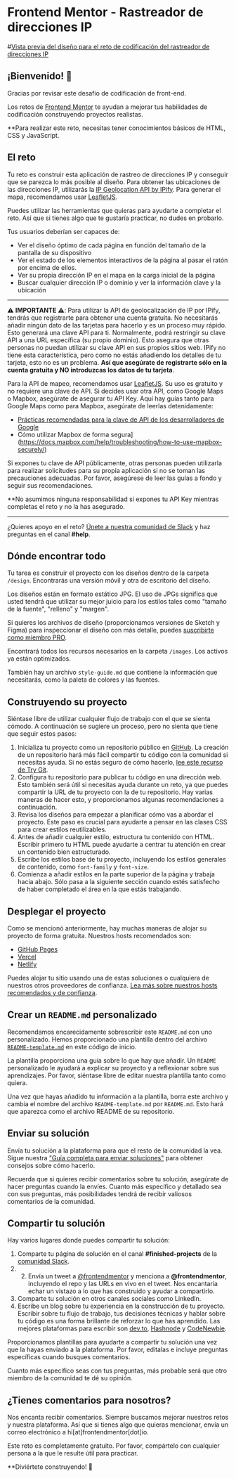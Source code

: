 # Frontend Mentor - Rastreador de direcciones IP

#[Vista previa del diseño para el reto de codificación del rastreador de direcciones IP](./design/desktop-preview.jpg)

## ¡Bienvenido! 👋

Gracias por revisar este desafío de codificación de front-end.

Los retos de [Frontend Mentor](https://www.frontendmentor.io) te ayudan a mejorar tus habilidades de codificación construyendo proyectos realistas.

**Para realizar este reto, necesitas tener conocimientos básicos de HTML, CSS y JavaScript.

## El reto

Tu reto es construir esta aplicación de rastreo de direcciones IP y conseguir que se parezca lo más posible al diseño. Para obtener las ubicaciones de las direcciones IP, utilizarás la [IP Geolocation API by IPify](https://geo.ipify.org/). Para generar el mapa, recomendamos usar [LeafletJS](https://leafletjs.com/).

Puedes utilizar las herramientas que quieras para ayudarte a completar el reto. Así que si tienes algo que te gustaría practicar, no dudes en probarlo.

Tus usuarios deberían ser capaces de:

- Ver el diseño óptimo de cada página en función del tamaño de la pantalla de su dispositivo
- Ver el estado de los elementos interactivos de la página al pasar el ratón por encima de ellos.
- Ver su propia dirección IP en el mapa en la carga inicial de la página
- Buscar cualquier dirección IP o dominio y ver la información clave y la ubicación

---

⚠️ **IMPORTANTE** ⚠️: Para utilizar la API de geolocalización de IP por IPify, tendrás que registrarte para obtener una cuenta gratuita. No necesitarás añadir ningún dato de las tarjetas para hacerlo y es un proceso muy rápido. Esto generará una clave API para ti. Normalmente, podrá restringir su clave API a una URL específica (su propio dominio). Esto asegura que otras personas no puedan utilizar su clave API en sus propios sitios web. IPify no tiene esta característica, pero como no estás añadiendo los detalles de tu tarjeta, esto no es un problema. **Así que asegúrate de registrarte sólo en la cuenta gratuita y NO introduzcas los datos de tu tarjeta**.

Para la API de mapeo, recomendamos usar [LeafletJS](https://leafletjs.com/). Su uso es gratuito y no requiere una clave de API. Si decides usar otra API, como Google Maps o Mapbox, asegúrate de asegurar tu API Key. Aquí hay guías tanto para Google Maps como para Mapbox, asegúrate de leerlas detenidamente:

- [Prácticas recomendadas para la clave de API de los desarrolladores de Google](https://developers.google.com/maps/api-key-best-practices)
- Cómo utilizar Mapbox de forma segura](https://docs.mapbox.com/help/troubleshooting/how-to-use-mapbox-securely/)

Si expones tu clave de API públicamente, otras personas pueden utilizarla para realizar solicitudes para su propia aplicación si no se toman las precauciones adecuadas. Por favor, asegúrese de leer las guías a fondo y seguir sus recomendaciones.

**No asumimos ninguna responsabilidad si expones tu API Key mientras completas el reto y no la has asegurado.

---

¿Quieres apoyo en el reto? [Únete a nuestra comunidad de Slack](https://www.frontendmentor.io/slack) y haz preguntas en el canal **#help**.

## Dónde encontrar todo

Tu tarea es construir el proyecto con los diseños dentro de la carpeta `/design`. Encontrarás una versión móvil y otra de escritorio del diseño. 

Los diseños están en formato estático JPG. El uso de JPGs significa que usted tendrá que utilizar su mejor juicio para los estilos tales como "tamaño de la fuente", "relleno" y "margen". 

Si quieres los archivos de diseño (proporcionamos versiones de Sketch y Figma) para inspeccionar el diseño con más detalle, puedes [suscribirte como miembro PRO](https://www.frontendmentor.io/pro).

Encontrará todos los recursos necesarios en la carpeta `/images`. Los activos ya están optimizados.

También hay un archivo `style-guide.md` que contiene la información que necesitarás, como la paleta de colores y las fuentes.

## Construyendo su proyecto

Siéntase libre de utilizar cualquier flujo de trabajo con el que se sienta cómodo. A continuación se sugiere un proceso, pero no sienta que tiene que seguir estos pasos:

1. Inicializa tu proyecto como un repositorio público en [GitHub](https://github.com/). La creación de un repositorio hará más fácil compartir tu código con la comunidad si necesitas ayuda. Si no estás seguro de cómo hacerlo, [lee este recurso de Try Git](https://try.github.io/).
2. Configura tu repositorio para publicar tu código en una dirección web. Esto también será útil si necesitas ayuda durante un reto, ya que puedes compartir la URL de tu proyecto con la de tu repositorio. Hay varias maneras de hacer esto, y proporcionamos algunas recomendaciones a continuación.
3. Revisa los diseños para empezar a planificar cómo vas a abordar el proyecto. Este paso es crucial para ayudarte a pensar en las clases CSS para crear estilos reutilizables.
4. Antes de añadir cualquier estilo, estructura tu contenido con HTML. Escribir primero tu HTML puede ayudarte a centrar tu atención en crear un contenido bien estructurado.
5. Escribe los estilos base de tu proyecto, incluyendo los estilos generales de contenido, como `font-family` y `font-size`.
6. Comienza a añadir estilos en la parte superior de la página y trabaja hacia abajo. Sólo pasa a la siguiente sección cuando estés satisfecho de haber completado el área en la que estás trabajando.

## Desplegar el proyecto

Como se mencionó anteriormente, hay muchas maneras de alojar su proyecto de forma gratuita. Nuestros hosts recomendados son:

- [GitHub Pages](https://pages.github.com/)
- [Vercel](https://vercel.com/)
- [Netlify](https://www.netlify.com/)

Puedes alojar tu sitio usando una de estas soluciones o cualquiera de nuestros otros proveedores de confianza. [Lea más sobre nuestros hosts recomendados y de confianza](https://medium.com/frontend-mentor/frontend-mentor-trusted-hosting-providers-bf000dfebe).

## Crear un `README.md` personalizado

Recomendamos encarecidamente sobrescribir este `README.md` con uno personalizado. Hemos proporcionado una plantilla dentro del archivo [`README-template.md`](./README-template.md) en este código de inicio.

La plantilla proporciona una guía sobre lo que hay que añadir. Un `README` personalizado le ayudará a explicar su proyecto y a reflexionar sobre sus aprendizajes. Por favor, siéntase libre de editar nuestra plantilla tanto como quiera.

Una vez que hayas añadido tu información a la plantilla, borra este archivo y cambia el nombre del archivo `README-template.md` por `README.md`. Esto hará que aparezca como el archivo README de su repositorio.

## Enviar su solución

Envía tu solución a la plataforma para que el resto de la comunidad la vea. Sigue nuestra ["Guía completa para enviar soluciones"](https://medium.com/frontend-mentor/a-complete-guide-to-submitting-solutions-on-frontend-mentor-ac6384162248) para obtener consejos sobre cómo hacerlo.

Recuerda que si quieres recibir comentarios sobre tu solución, asegúrate de hacer preguntas cuando la envíes. Cuanto más específico y detallado sea con sus preguntas, más posibilidades tendrá de recibir valiosos comentarios de la comunidad.

## Compartir tu solución

Hay varios lugares donde puedes compartir tu solución:

1. Comparte tu página de solución en el canal **#finished-projects** de la [comunidad Slack](https://www.frontendmentor.io/slack). 
2. 2. Envía un tweet a [@frontendmentor](https://twitter.com/frontendmentor) y menciona a **@frontendmentor**, incluyendo el repo y las URLs en vivo en el tweet. Nos encantaría echar un vistazo a lo que has construido y ayudar a compartirlo.
3. Comparte tu solución en otros canales sociales como LinkedIn.
4. Escribe un blog sobre tu experiencia en la construcción de tu proyecto. Escribir sobre tu flujo de trabajo, tus decisiones técnicas y hablar sobre tu código es una forma brillante de reforzar lo que has aprendido. Las mejores plataformas para escribir son [dev.to](https://dev.to/), [Hashnode](https://hashnode.com/) y [CodeNewbie](https://community.codenewbie.org/).

Proporcionamos plantillas para ayudarte a compartir tu solución una vez que la hayas enviado a la plataforma. Por favor, edítalas e incluye preguntas específicas cuando busques comentarios. 

Cuanto más específico seas con tus preguntas, más probable será que otro miembro de la comunidad te dé su opinión.

## ¿Tienes comentarios para nosotros?

Nos encanta recibir comentarios. Siempre buscamos mejorar nuestros retos y nuestra plataforma. Así que si tienes algo que quieras mencionar, envía un correo electrónico a hi[at]frontendmentor[dot]io.

Este reto es completamente gratuito. Por favor, compártelo con cualquier persona a la que le resulte útil para practicar.

**Diviértete construyendo! 🚀
